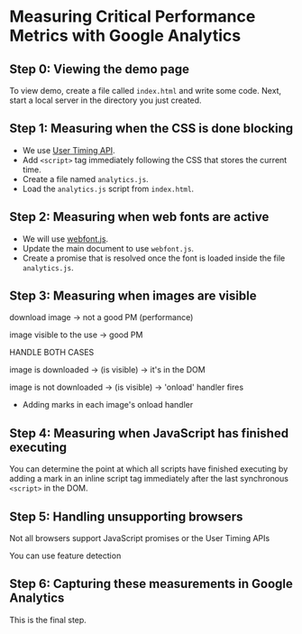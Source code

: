 # Measuring Critical Performance Metrics with Google Analytics

## Step 0: Viewing the demo page

To view demo, create a file called `index.html` and write some code. Next, start a local server in the directory you just created. 

## Step 1: Measuring when the CSS is done blocking

* We use [User Timing API](https://developer.mozilla.org/en-US/docs/Web/API/User_Timing_API).
* Add `<script>` tag immediately following the CSS that stores the current time.
* Create a file named `analytics.js`.
* Load the `analytics.js` script from `index.html`.

## Step 2: Measuring when web fonts are active

* We will use [webfont.js](https://github.com/typekit/webfontloader).
* Update the main document to use `webfont.js`.
* Create a promise  that is resolved once the font is loaded inside the file `analytics.js`.

## Step 3: Measuring when images are visible

download image -> not a good PM (performance)

image visible to the use -> good PM

HANDLE BOTH CASES

image is downloaded -> (is visible) -> it's in the DOM

image is not downloaded -> (is visible) -> 'onload' handler fires

* Adding marks in each image's onload handler

## Step 4: Measuring when JavaScript has finished executing 	

You can determine the point at which all scripts have finished executing by adding a mark in an inline script tag immediately after the last synchronous `<script>` in the DOM.

## Step 5: Handling unsupporting browsers 	

Not all browsers support JavaScript promises or the User Timing APIs

You can use feature detection

## Step 6: Capturing these measurements in Google Analytics 	

This is the final step.









